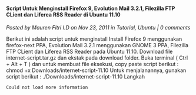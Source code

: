 #### Script Untuk Menginstall Firefox 9, Evolution Mail 3.2.1, Filezilla FTP CLient dan Liferea RSS Reader di Ubuntu 11.10
_Posted by Mauren Fitri I.D on Nov 23, 2011 in Tutorial, Ubuntu | 0 comments_

Berikut ini adalah script untuk menginstall Install Firefox 9 menggunakan firefox-next PPA, Evolution Mail 3.2.1 menggunakan GNOME 3 PPA, Filezilla FTP CLient dan Liferea RSS Reader pada Ubuntu 11.10. Download file internet-script.tar.gz dan ekstak pada download folder. Buka terminal ( Ctrl + Alt + T ) dan untuk membuat file eksekusi, copy paste script berikut : chmod +x Downloads/internet-script-11.10 Untuk menjalanannya, gunakan script berikut : ./Downloads/internet-script-11.10 Langkah

`Could not load more information`